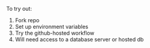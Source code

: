 To try out:
1. Fork repo
2. Set up environment variables
3. Try the github-hosted workflow
4. Will need access to a database server or hosted db 


